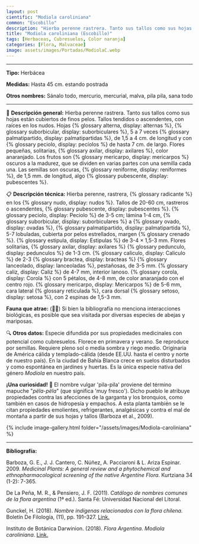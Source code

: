 ```yaml
---
layout: post
cientific: "Modiola caroliniana"
common: "Escobillo"
description: "Hierba perenne rastrera. Tanto sus tallos como sus hojas están cubiertos de finos pelos. Tallos tendidos o ascendentes, con raíces en los nudos. Hojas alternas, suborbiculares, 5 a 7 veces palmatipartidas, de 1,5 a 4 cm. de longitud y con pecíolos de hasta 7 cm. de largo. Flores pequeñas, solitarias, axilares, color anaranjado. Los frutos son mericarpos oscuros a la madurez, que se dividen en varias partes con una semilla cada una. Las semillas son oscuras, reniformes, de 1,5 mm. de longitud, algo pubescentes."
title: "Modiola caroliniana (Escobillo)"
tags: [Herbaceas, Cubresuelos, Color naranja]
categories: [Flora, Malvaceae]
image: assets/images/Portadas/ModiolaC.webp
---
```


***

**Tipo:** Herbácea

**Medidas:** Hasta 45 cm. estando postrada

**Otros nombres:** Sánalo todo, mercurio, mercurial, malva, pila pila, sana todo

***

🌱 **Descripción general:** Hierba perenne rastrera. Tanto sus tallos como sus hojas están cubiertos de finos pelos. Tallos tendidos o ascendentes, con raíces en los nudos. Hojas {% glossary alterna, display: alternas %}, {% glossary suborbicular, display: suborbiculares %}, 5 a 7 veces {% glossary palmatipartido, display: palmatipartidas %}, de 1,5 a 4 cm. de longitud y con {% glossary peciolo, display: pecíolos %} de hasta 7 cm. de largo. Flores pequeñas, solitarias, {% glossary axilar, display: axilares %}, color anaranjado. Los frutos son {% glossary mericarpo, display: mericarpos %} oscuros a la madurez, que se dividen en varias partes con una semilla cada una. Las semillas son oscuras, {% glossary reniforme, display: reniformes %}, de 1,5 mm. de longitud, algo {% glossary pubescente, display: pubescentes %}.

📋 **Descripción técnica:** Hierba perenne, rastrera, {% glossary radicante %} en los {% glossary nudo, display: nudos %}. Tallos de 20-60 cm, rastreros o ascendentes, {% glossary pubescente, display: pubescentes %}. {% glossary peciolo, display: Peciolo %} de 3-5 cm; lámina 1-4 cm, {% glossary suborbicular, display: suborbiculares %} a {% glossary ovado, display: ovadas %}, {% glossary palmatipartido, display: palmatipartida %}, 5-7 lobuladas, cubierta por pelos estrellados, margen {% glossary crenado %}. {% glossary estipula, display: Estipulas %} de 3-4 × 1,5-3 mm. Flores solitarias, {% glossary axilar, display: axilares %} {% glossary pedunculo, display: pedunculos %} de 1-3 cm. {% glossary caliculo, display: Caliculo %} de 2-3 {% glossary bractea, display: bracteas %} {% glossary lanceolado, display: lanceoladas %}, pestañosas, de 3-5 mm. {% glossary caliz, display: Caliz %} de 4-7 mm, interior lanoso. {% glossary corola, display: Corola %} con 5 pétalos, de 4-8 mm, de color anaranjado con el centro rojo. {% glossary mericarpo, display: Mericarpos %} de 5-6 mm, cara lateral {% glossary reticulada %}, cara dorsal {% glossary setoso, display: setosa %}, con 2 espinas de 1,5-3 mm.

**Fauna que atrae:** (🦋🐝) Si bien la bibliografía no menciona interacciones biológicas, es posible que sea visitada por diversas especies de abejas y mariposas.

🔍 **Otros datos:** Especie difundida por sus propiedades medicinales con potencial como cubresuelos. Florece en primavera y verano. Se reproduce por semillas. Requiere pleno sol o media sombra y riego medio. Originaria de América cálida y templado-cálida (desde EE.UU. hasta el centro y norte de nuestro país). En la ciudad de Bahía Blanca crece en suelos disturbados y como espontánea en jardines y huertas. Es la única especie nativa del género *Modiola* en nuestro país.

**¡Una curiosidad!** 👀 El nombre vulgar 'pila-pila' proviene del término mapuche "*pëla-pëla*" (que significa 'muy fresco'). Dicho pueblo le atribuye propiedades contra las afecciones de la garganta y los bronquios, como también en casos de hidropesía y empachos. A esta planta también se le citan propiedades emolientes, refrigerantes, analgésicas y contra el mal de montaña a partir de sus hojas y tallos (Barboza et al., 2009).

 {% include image-gallery.html folder="/assets/images/Modiola-caroliniana" %}

***

**Bibliografía:**

Barboza, G. E., J. J. Cantero, C. Núñez, A. Pacciaroni & L. Ariza Espinar. 2009. *Medicinal Plants: A general review and a phytochemical and ethnopharmacological screening of the native Argentine Flora*. Kurtziana 34 (1-2): 7-365.

De La Peña, M. R., & Pensiero, J. F. (2011). *Catálogo de nombres comunes de la flora argentina* (1ª ed.). Santa Fé: Universidad Nacional del Litoral.

Gunckel, H. (2018). *Nombre indígenas relacionados con la flora chilena.* Boletín De Filología, (11), pp. 191–327. [Link.](https://revistapsicologia.uchile.cl/index.php/BDF/article/view/49849)

Instituto de Botánica Darwinion. (2018). *Flora Argentina. Modiola caroliniana*. [Link.](https://buscador.floraargentina.edu.ar/species/details/15410)
